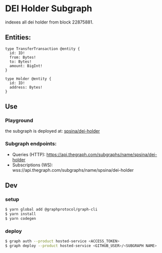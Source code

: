 # DEI Holder Subgraph

indexes all dei holder from block 22875881.

## Entities:

```
type TransferTransaction @entity {
  id: ID!
  from: Bytes!
  to: Bytes!
  amount: BigInt!
}

type Holder @entity {
  id: ID!
  address: Bytes!
}
```

## Use

### Playground

the subgraph is deployed at: [spsina/dei-holder](https://thegraph.com/hosted-service/subgraph/spsina/dei-holde)

### Subgraph endpoints:

- Queries (HTTP): https://api.thegraph.com/subgraphs/name/spsina/dei-holder
- Subscriptions (WS): wss://api.thegraph.com/subgraphs/name/spsina/dei-holder

## Dev

### setup

```bash
$ yarn global add @graphprotocol/graph-cli
$ yarn install
$ yarn codegen
```

### deploy

```bash
$ graph auth --product hosted-service <ACCESS_TOKEN>
$ graph deploy --product hosted-service <GITHUB_USER>/<SUBGRAPH NAME>
```
